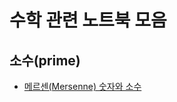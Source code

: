 # 수학 관련 노트북 모음

## 소수(prime)
- [메르센(Mersenne) 숫자와 소수](https://github.com/jongukim/notebooks-math/blob/master/Mersenne%20Numbers%20and%20Primes.ipynb)
